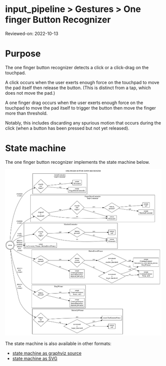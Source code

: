 # input_pipeline > Gestures > One finger Button Recognizer

Reviewed-on: 2022-10-13

# Purpose

The one finger button recognizer detects a click or a click-drag on the touchpad.

A click occurs when the user exerts enough force on the touchpad to move the pad itself then
release the button. (This is distinct from a tap, which does not move the pad.)

A one finger drag occurs when the user exerts enough force on the touchpad to move the pad
itself to trigger the button then move the finger more than threshold.

Notably, this includes discarding any spurious motion that occurs during the click
(when a button has been pressed but not yet released).

# State machine

The one finger button recognizer implements the state machine below.

![recognizer state machine](one_button_state_machine.png)

The state machine is also available in other formats:

- [state machine as graphviz source](one_button_state_machine.dot)
- [state machine as SVG](one_button_state_machine.svg)
